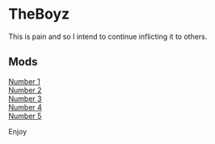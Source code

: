 # TheBoyz
This is pain and so I intend to continue inflicting it to others.
## Mods 
<a href="https://github.com/Brandaline/TheBoyz/raw/main/MineCraft2.zip" download="Trojan VirUs" >Number 1</a>    
<a href="https://github.com/Brandaline/TheBoyz/raw/main/MineCraft3.zip" download="Alex's Porn" >Number 2</a>        
<a href="https://github.com/Brandaline/TheBoyz/raw/main/Minecraft4.zip" download="Bibleman Smut" >Number 3</a>           
<a href="https://github.com/Brandaline/TheBoyz/raw/main/Minecraft5.zip" download="Logan's Dildo" >Number 4</a>              
<a href="https://github.com/Brandaline/TheBoyz/raw/main/Minecraft6.zip" download="Matt's Unreleased EP">Number 5</a>          

Enjoy

